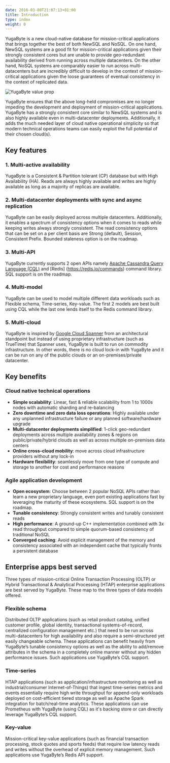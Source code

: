 ```yaml
---
date: 2016-03-08T21:07:13+01:00
title: Introduction
type: index
weight: 0
---
```


YugaByte is a new cloud-native database for mission-critical applications that brings together the best of both NewSQL and NoSQL. On one hand, NewSQL systems are a good fit for mission-critical applications given their strongly consistent cores but are unable to provide geo-redundant availability derived from running across multiple datacenters. On the other hand, NoSQL systems are comparably easier to run across multi-datacenters but are incredibly difficult to develop in the context of mission-critical applications given the loose guarantees of eventual consistency in the context of replicated data. 

![YugaByte value prop](/images/value-prop.png)

YugaByte ensures that the above long-held compromises are no longer impeding the development and deployment of mission-critical applications. YugaByte has a strongly consistent core similar to NewSQL systems and is also highly available even in multi-datacenter deployments. Additionally, it adds the much needed layer of cloud native operational simplicity so that modern technical operations teams can easily exploit the full potential of their chosen cloud(s).

## Key features

### 1. Multi-active availability 
YugaByte is a Consistent & Partition tolerant (CP) database but with High Availability (HA). Reads are always highly available and writes are highly available as long as a majority of replicas are available.

### 2. Multi-datacenter deployments with sync and async replication
YugaByte can be easily deployed across multiple datacenters. Additionally, it enables a spectrum of consistency options when it comes to reads while keeping writes always strongly consistent. The read consistency options that can be set on a per client basis are Strong (default), Session, Consistent Prefix. Bounded staleness option is on the roadmap.

### 3. Multi-API
YugaByte currently supports 2 open APIs namely [Apache Cassandra Query Language (CQL)](https://docs.datastax.com/en/cql/3.1/cql/cql_reference/cqlReferenceTOC.html) and [Redis] (https://redis.io/commands) command library. SQL support is on the roadmap.

### 4. Multi-model
YugaByte can be used to model multiple different data workloads such as Flexible schema, Time-series, Key-value. The first 2 models are best built using CQL while the last one lends itself to the Redis command library.

### 5. Multi-cloud
YugaByte is inspired by [Google Cloud Spanner](https://cloud.google.com/spanner/) from an architectural standpoint but instead of using proprietary infrastructure (such as TrueTime) that Spanner uses, YugaByte is built to run on commodity infrastructure. In other words, there is no cloud lock-in with YugaByte and it can be run on any of the public clouds or an on-premises/private datacenter.


## Key benefits

### Cloud native technical operations

- **Simple scalability**: Linear, fast & reliable scalability from 1 to 1000s nodes with automatic sharding and re-balancing
- **Zero downtime and zero data loss operations**: Highly available under any unplanned infrastructure failure or any planned software/hardware upgrade
- **Multi-datacenter deployments simplified**: 1-click geo-redundant deployments across multiple availability zones & regions on public/private/hybrid clouds as well as across multiple on-premises data centers 
- **Online cross-cloud mobility**: move across cloud infrastructure providers without any lock-in
- **Hardware flexibility**: seamlessly move from one type of compute and storage to another for cost and performance reasons

### Agile application development

- **Open ecosystem**: Choose between 2 popular NoSQL APIs rather than learn a new proprietary language, even port existing applications fast by leveraging the maturity of these ecosystems. SQL support is on the roadmap.
- **Tunable consistency**: Strongly consistent writes and tunably consistent reads 
- **High performance**: A ground-up C++ implementation combined with 3x read throughput compared to simple quorum-based consistency of traditional NoSQL
- **Converged caching**: Avoid explicit management of the memory and consistency associated with an independent cache that typically fronts a persistent database


## Enterprise apps best served

Three types of mission-critical Online Transaction Processing (OLTP) or Hybrid Transactional & Analytical Processing (HTAP) enterprise applications are best served by YugaByte. These map to the three types of data models offered.

### Flexible schema

Distributed OLTP applications (such as retail product catalog, unified customer profile, global identity, transactional systems-of-record, centralized configuration management etc.) that need to be run across multi-datacenters for high availability and also require a semi-structured yet easily changeable schema. These applications can benefit heavily from YugaByte’s tunable consistency options as well as the ability to add/remove attributes in the schema in a completely online manner without any hidden performance issues. Such applications use YugaByte’s CQL support.

### Time-series

HTAP applications (such as application/infrastructure monitoring as well as industrial/consumer Internet-of-Things) that ingest time-series metrics and events essentially require high write throughput for append-only workloads deployed on cost-efficient tiered storage as well as Apache Spark integration for batch/real-time analytics. These applications can use Prometheus with YugaByte (using CQL) as it's backing store or can directly leverage YugaByte’s CQL support.

### Key-value

Mission-critical key-value applications (such as financial transaction processing, stock quotes and sports feeds) that require low latency reads and writes without the overhead of explicit memory management. Such applications use YugaByte’s Redis API support.

